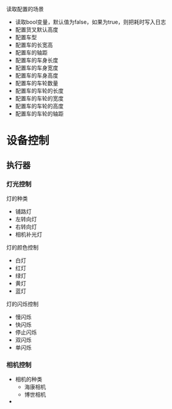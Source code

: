 读取配置的场景
- 读取bool变量，默认值为false，如果为true，则把耗时写入日志
- 配置货叉默认高度
- 配置车型
- 配置车的长宽高
- 配置车的轴距
- 配置车的车身长度
- 配置车的车身宽度
- 配置车的车身高度
- 配置车的车轮数量
- 配置车的车轮的长度
- 配置车的车轮的宽度
- 配置车的车轮的高度
- 配置车的车轮的轴距

# 设备控制
## 执行器

### 灯光控制
灯的种类
- 铺路灯
- 左转向灯
- 右转向灯
- 相机补光灯

灯的颜色控制
- 白灯
- 红灯
- 绿灯
- 黄灯
- 蓝灯

灯的闪烁控制
- 慢闪烁
- 快闪烁
- 停止闪烁
- 双闪烁
- 单闪烁

### 相机控制
- 相机的种类
    - 海康相机
    - 博世相机
-

